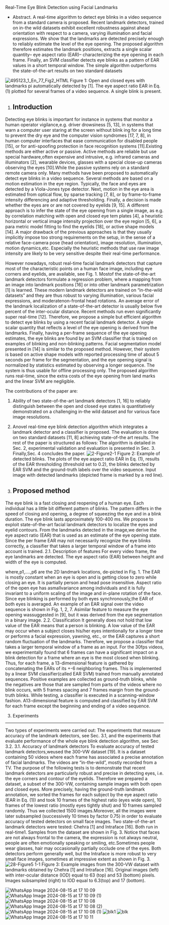 Real-Time Eye Blink Detection using Facial Landmarks
 
* Abstract.
  A real-time algorithm to detect eye blinks in a video sequence from a standard camera is proposed. Recent landmark detectors, trained on in-the wild datasets exhibit excellent robustness against ahead orientation with respect to a camera, varying illumination and facial expressions. We show that the landmarks are detected precisely enough to reliably estimate the level of the eye opening. The proposed algorithm therefore estimates the landmark positions, extracts a single scalar quantity– eye aspect ratio (EAR)– characterizing the eye opening in each frame. Finally, an SVM classifier detects eye blinks as a pattern of EAR values in a short temporal window. The simple algorithm outperforms the state-of-the-art results on two standard datasets
  
![495123_1_En_77_Fig2_HTML](https://github.com/user-attachments/assets/9a57141c-50d3-4611-90a4-ae7d0ab7e1b8)
Figure 1: Open and closed eyes with landmarks pi automatically detected by [1]. The eye aspect ratio EAR in Eq. (1) plotted for several frames of a video sequence. A single blink is present.

1. Introduction
   -----------
 Detecting eye blinks is important for instance in systems that monitor a human operator vigilance,e.g. driver drowsiness [5, 13], in systems that warn a computer user staring at the screen without blink
ing for a long time to prevent the dry eye and the computer vision syndromes [17, 7, 8], in human computer interfaces that ease communication for disabled people [15], or for anti-spoofing protection in face recognition systems [11].Existing methods are either active or passive. Active methods are reliable but use special hardware,often expensive and intrusive, e.g. infrared cameras and illuminators [2], wearable devices, glasses with a special close-up cameras observing the eyes [10].While the passive systems rely on a standard remote camera only.
  Many methods have been proposed to automatically detect eye blinks in a video sequence. Several methods are based on a motion estimation in the eye region. Typically, the face and eyes are detected by a Viola-Jones type detector. Next, motion in the eye area is estimated from optical flow, by sparse tracking [7, 8],
or by frame-to-frame intensity differencing and adaptive thresholding. Finally, a decision is made whether the eyes are or are not covered by eyelids [9, 15]. A different approach is to infer the state of the eye opening from a single image, as e.g. by correlation matching with open and closed eye tem plates [4], a heuristic horizontal or vertical image intensity projection over the eye region [5, 6], a para metric model fitting to find the eyelids [18], or active shape models [14].
  A major drawback of the previous approaches is that they usually implicitly impose too strong requirements on the setup, in the sense of a relative face-camera pose (head orientation), image resolution, illumination, motion dynamics,etc. Especially the heuristic methods that use raw image intensity are likely to be very sensitive despite their real-time performance.
  
  However nowadays, robust real-time facial landmark detectors that capture most of the characteristic points on a human face image, including eye corners and eyelids, are available, see Fig. 1. Mostof the state-of-the-art landmark detectors formulate a regression problem, where a mapping from an image into landmark positions [16] or into other landmark parametrization [1] is learned. These modern landmark detectors are trained on “in-the-wild datasets” and they are thus robust to varying illumination, various facial expressions, and moderatenon-frontal head rotations. An average error of the landmark localization of a state-of-the-art detector is usually below five percent of the inter-ocular distance. Recent methods run even significantly super real-time [12].
  Therefore, we propose a simple but efficient algorithm to detect eye blinks by using a recent facial landmark detector. A single scalar quantity that reflects a level of the eye opening is derived from the landmarks. Finally, having a per-frame sequence of the eye opening estimates, the eye blinks are found by an SVM classifier that is trained on examples of blinking and non-blinking patterns.
  Facial segmentation model presented in [14] is similar to the proposed method. However, their system is based on active shape models with reported processing time of about 5 seconds per frame for the segmentation, and the eye opening signal is normalized by statistics estimated by observing a longer sequence. The system is thus usable for offline processing only. The proposed algorithm runs real-time, since the extra costs of the eye opening from land marks and the linear SVM are negligible.
 
 The contributions of the paper are:
   1. Ability of two state-of-the-art landmark detectors [1, 16] to reliably distinguish between the open and closed eye states is quantitatively demonstrated on a challenging in-the wild dataset and for various face image resolutions.
   2. Anovel real-time eye blink detection algorithm which integrates a landmark detector and a classifier is proposed. The evaluation is done on two standard datasets [11, 8] achieving state-of-the art results.
  The rest of the paper is structured as follows: The algorithm is detailed in Sec. 2, experimental validation and evaluation is presented in Sec. 3. Finally,Sec. 4 concludes the paper.
 ![2-Figure2-1](https://github.com/user-attachments/assets/77504133-e1bd-4ebe-bca9-695eb1965fc1)
Figure 2: Example of detected blinks. The plots of the eye aspect ratio EAR in Eq. (1), results of the EAR thresholding (threshold set to 0.2), the blinks detected by EAR SVM and the ground-truth labels over the video sequence. Input image with detected landmarks (depicted frame is marked by a red line).
 
2. Proposed method
   --------------
  The eye blink is a fast closing and reopening of a human eye. Each individual has a little bit different pattern of blinks. The pattern differs in the speed of closing and opening, a degree of squeezing the eye and in a blink duration. The eye blink lasts approximately 100-400 ms.
  We propose to exploit state-of-the-art facial landmark detectors to localize the eyes and eyelid contours. From the landmarks detected in the image,we derive the eye aspect ratio (EAR) that is used as an estimate of the eye opening state. Since the per frame EAR may not necessarily recognize the eye blinks correctly, a classifier that takes a larger temporal window of a frame into account is trained.
 2.1. Description of features
 For every video frame, the eye landmarks are detected. The eye aspect ratio (EAR) between height and width of the eye is computed.
 
 where,p1,....,p6 are the 2D landmark locations, de-picted in Fig. 1.
 The EAR is mostly constant when an eye is open and is getting close to zero while closing an eye. It is partially person and head pose insensitive. Aspect ratio of the open eye has asmallvariance among individuals and it is fully invariant to a uniform scaling of the image and in-plane rotation of the face. Since eye blinking is performed by both eyes synchronously,the EAR of both eyes is averaged. An example of an EAR signal over the video sequence is shown in Fig. 1, 2, 7.
 Asimilar feature to measure the eye opening wassuggested in [9], but it was derived from the eye segmentation in a binary image.
 2.2. Classification
 It generally does not hold that low value of the EAR means that a person is blinking. A low value of the EAR may occur when a subject closes his/her eyes intentionally for a longer time or performs a facial expression, yawning, etc., or the EAR captures a short random fluctuation of the landmarks.
 Therefore, we propose a classifier that takes a larger temporal window of a frame as an input. For the 30fps videos, we experimentally found that 6 frames can have a significant impact on a blink detection for a frame where an eye is the most closed when blinking. Thus, for each frame, a 13-dimensional feature is gathered by concatenating the EARs of its +-6 neighboring frames.
 This is implemented by a linear SVM classifier(called EAR SVM) trained from manually annotated sequences. Positive examples are collected as  ground-truth blinks, while the negatives are those that are sampled from parts of the videos where no blink occurs, with 5 frames spacing and 7 frames margin from the ground-truth blinks. While testing, a classifier is executed in a scanning-window fashion. A13-dimensional feature is computed and classified by EAR SVM for each frame except the beginning and ending of a video sequence.

3. Experiments
---------------
 Two types of experiments were carried out: The experiments that measure accuracy of the landmark detectors, see Sec. 3.1, and the experiments that evaluate performance of the whole eye blink detection algorithm, see Sec 3.2.
   3.1. Accuracy of landmark detectors
   To evaluate accuracy of tested landmark detectors,weused the 300-VW dataset [19]. It is a dataset containing 50 videos where each frame has associated a precise annotation of facial landmarks. The videos are “in-the-wild”, mostly recorded from a TV.
 The purpose of the following tests is to demonstrate that recent landmark detectors are particularly robust and precise in detecting eyes, i.e. the eye corners and contour of the eyelids. Therefore we prepared a dataset, a subset of the 300-VW, containing sample images with both open and closed eyes. More precisely, having the ground-truth landmark annotation, we sorted the frames for each subject by the eye aspect ratio (EAR in Eq. (1)) and took 10 frames of the highest ratio (eyes wide open), 10 frames of the lowest ratio (mostly eyes tightly shut) and 10 frames sampled randomly. Thus we collected 1500 images.Moreover, all the images were later subsampled (successively 10 times by factor 0.75) in order to evaluate accuracy of tested detectors on small face images.
 Two state-of-the-art landmark detectors were tested: Chehra [1] and Intraface [16]. Both run in real-time1. Samples from the dataset are shown in Fig. 3. Notice that faces are not always frontal to the camera, the expression is not always neutral, people are often emotionally speaking or smiling, etc.Sometimes people wear glasses, hair may occasionally partially occlude one of the eyes. Both detectors perform generally well, but the Intraface is more robust to very small face images, sometimes at impressive extent as shown in Fig. 3.
![28-Figure5 1-1](https://github.com/user-attachments/assets/b56bac77-79e3-4894-9063-684975a61d77)
Figure 3: Example images from the 300-VW dataset with landmarks obtained by Chehra [1] and Intraface [16]. Original images (left) with inter-ocular distance (IOD) equal to 63 (top) and 53 (bottom) pixels. Images subsampled (right) to IOD equal to 6.3(top) and 17 (bottom).










![WhatsApp Image 2024-08-15 at 17 10 09](https://github.com/user-attachments/assets/fee9c54e-8873-4e4e-b220-625d6a9053df)
![WhatsApp Image 2024-08-15 at 17 10 09 (1)](https://github.com/user-attachments/assets/8be13259-ca70-4677-a609-aca246b461c4)
![WhatsApp Image 2024-08-15 at 17 10 08](https://github.com/user-attachments/assets/076de5ef-e1d3-45e9-9a3d-7f89e31247ea)
![WhatsApp Image 2024-08-15 at 17 10 08 (2)](https://github.com/user-attachments/assets/a2b18c1a-09d9-4764-82b6-d7cba77da7b8)
![WhatsApp Image 2024-08-15 at 17 10 08 (1)](https://github.com/user-attachments/assets/6edd6a53-d452-4390-bc62-24ede3ae51d1)
![blk1](https://github.com/user-attachments/assets/df3174f4-5897-4b1b-a46e-a98cea9c1658)
![blk](https://github.com/user-attachments/assets/103bf4db-2ed6-41da-acdb-1b85a6f86549)
![WhatsApp Image 2024-08-15 at 17 10 11](https://github.com/user-attachments/assets/3ac83f1b-3aea-424f-8519-5f99d3335bf3)
